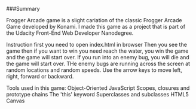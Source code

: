 ###Summary

Frogger Arcade game is a slight cariation of the classic Frogger Arcade Game developed by Konami. I made this game as a project that is part of the Udacity Front-End Web Developer Nanodegree.

Instruction
first you need to open index.html in browser
Then you see the game then if you want to win you need  reach the water, you win the game and the game will start over. If you run into an enemy bug, you will die and the game will start over. THe enemy bugs are running across the screen at random locations and random speeds. Use the arrow keys to move left, right, forward or backward.

Tools used in this game:
Object-Oriented JavaScript Scopes, closures and prototype chains The 'this' keyword Superclasses and subclasses HTML5 Canvas
